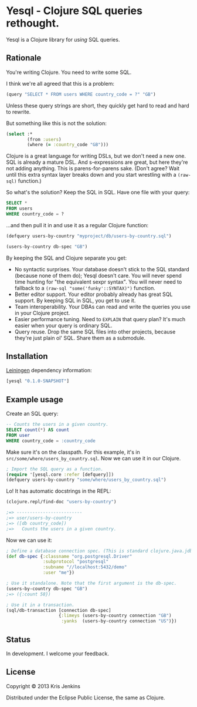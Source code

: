 # Yesql - Clojure SQL queries rethought.

Yesql is a Clojure library for _using_ SQL queries.

## Rationale

You're writing Clojure. You need to write some SQL.

I think we're all agreed that this is a problem:

``` clojure
(query "SELECT * FROM users WHERE country_code = ?" "GB")
```

Unless these query strings are short, they quickly get hard to read
and hard to rewrite.

But something like this is not the solution:

``` clojure
(select :*
        (from :users)
        (where (= :country_code "GB")))
```

Clojure is a great language for writing DSLs, but we don't need a new
one. SQL is already a mature DSL.  And s-expressions are great, but
here they're not adding anything. This is parens-for-parens sake.
(Don't agree? Wait until this extra syntax layer breaks down and you
start wrestling with a `(raw-sql)` function.)

So what's the solution? Keep the SQL in SQL. Have one file with your
query:

``` sql
SELECT *
FROM users
WHERE country_code = ?
```

...and then pull it in and use it as a regular Clojure function:

``` clojure
(defquery users-by-country "myproject/db/users-by-country.sql")

(users-by-country db-spec "GB")
```

By keeping the SQL and Clojure separate you get:

- No syntactic surprises. Your database doesn't stick to the SQL
  standard (because none of them do); Yesql doesn't care. You will
  never spend time hunting for "the equivalent sexpr syntax". You will
  never need to fallback to a `(raw-sql "some('funky'::SYNTAX)")` function.
- Better editor support. Your editor probably already has great SQL
  support. By keeping SQL in SQL, you get to use it.
- Team interoperability. Your DBAs can read and write the queries you
  use in your Clojure project.
- Easier performance tuning. Need to `EXPLAIN` that query plan? It's
  much easier when your query is ordinary SQL.
- Query reuse. Drop the same SQL files into other projects, because
  they're just plain ol' SQL. Share them as a submodule.

## Installation

[Leiningen](https://github.com/technomancy/leiningen) dependency information:

``` clojure
[yesql "0.1.0-SNAPSHOT"]
```

## Example usage

Create an SQL query:

```sql
-- Counts the users in a given country.
SELECT count(*) AS count
FROM user
WHERE country_code = :country_code
```

Make sure it's on the classpath. For this example, it's in
`src/some/where/users_by_country.sql`. Now we can use it in our
Clojure.

```clojure
; Import the SQL query as a function.
(require '[yesql.core :refer [defquery]])
(defquery users-by-country "some/where/users_by_country.sql")
```

Lo! It has automatic docstrings in the REPL:

```clojure
(clojure.repl/find-doc "users-by-country")

;=> -------------------------
;=> user/users-by-country
;=> ([db country_code])
;=>   Counts the users in a given country.
```

Now we can use it:
```clojure
; Define a database connection spec. (This is standard clojure.java.jdbc.)
(def db-spec {:classname "org.postgresql.Driver"
              :subprotocol "postgresql"
              :subname "//localhost:5432/demo"
              :user "me"})

; Use it standalone. Note that the first argument is the db-spec.
(users-by-country db-spec "GB")
;=> ({:count 58})

; Use it in a transaction.
(sql/db-transaction [connection db-spec]
                    {:limeys (users-by-country connection "GB") 
                     :yanks  (users-by-country connection "US")})
```

## Status

In development. I welcome your feedback.

## License

Copyright © 2013 Kris Jenkins

Distributed under the Eclipse Public License, the same as Clojure.
